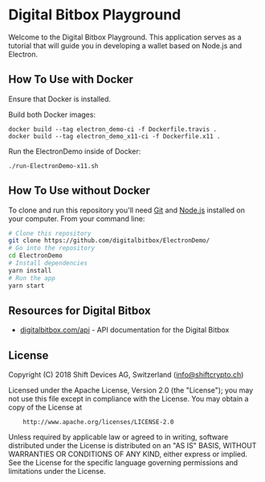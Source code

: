 # Digital Bitbox Playground

Welcome to the Digital Bitbox Playground. This application serves as a tutorial that will guide you in developing a wallet based on Node.js and Electron.

## How To Use with Docker

Ensure that Docker is installed.

Build both Docker images:
```
docker build --tag electron_demo-ci -f Dockerfile.travis .
docker build --tag electron_demo_x11-ci -f Dockerfile.x11 .
```

Run the ElectronDemo inside of Docker:
```
./run-ElectronDemo-x11.sh
```

## How To Use without Docker

To clone and run this repository you'll need [Git](https://git-scm.com) and [Node.js](https://nodejs.org/en/download/) installed on your computer. From your command line:

```bash
# Clone this repository
git clone https://github.com/digitalbitbox/ElectronDemo/
# Go into the repository
cd ElectronDemo
# Install dependencies
yarn install
# Run the app
yarn start
```

## Resources for Digital Bitbox

- [digitalbitbox.com/api](https://digitalbitbox.com/api) - API documentation for the Digital Bitbox

## License

Copyright (C) 2018 Shift Devices AG, Switzerland (info@shiftcrypto.ch)

Licensed under the Apache License, Version 2.0 (the "License");
you may not use this file except in compliance with the License.
You may obtain a copy of the License at

        http://www.apache.org/licenses/LICENSE-2.0

Unless required by applicable law or agreed to in writing, software
distributed under the License is distributed on an "AS IS" BASIS,
WITHOUT WARRANTIES OR CONDITIONS OF ANY KIND, either express or implied.
See the License for the specific language governing permissions and
limitations under the License.
